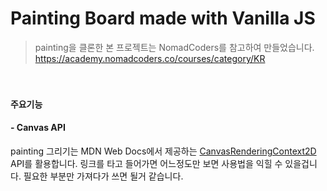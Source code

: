 # Painting Board made with Vanilla JS

> painting을 클론한 본 프로젝트는 NomadCoders를 참고하여 만들었습니다.
> https://academy.nomadcoders.co/courses/category/KR

<br/>

### `주요기능`


#### - Canvas API

painting 그리기는 MDN Web Docs에서 제공하는 [CanvasRenderingContext2D](https://developer.mozilla.org/en-US/docs/Web/API/CanvasRenderingContext2D) API를 활용합니다.
링크를 타고 들어가면 어느정도만 보면 사용법을 익힐 수 있을겁니다.
필요한 부분만 가져다가 쓰면 될거 같습니다.


<br/>
